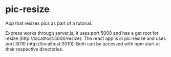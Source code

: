 # pic-resize
 App that resizes pics as part of a tutorial.

Express works through server.js, it uses port 5000 and has a get root for resize (http://localhost:5000/resize).
The react app is in pic-resize and uses port 3010 (http://localhost:3010).
Both can be accessed with npm start at their respective directories.
